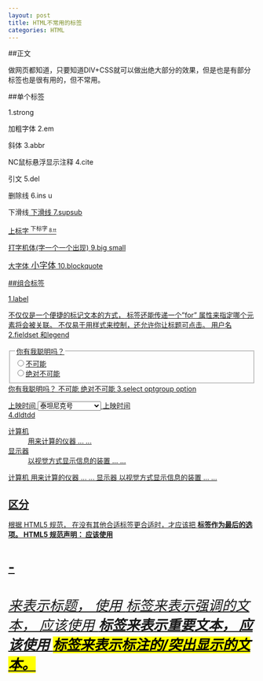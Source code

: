 ```yaml
---
layout: post
title: HTML不常用的标签
categories: HTML
---
```

##正文

做网页都知道，只要知道DIV+CSS就可以做出绝大部分的效果，但是也是有部分标签也是很有用的，但不常用。

##单个标签

1.strong

加粗字体
2.em

斜体
3.abbr

NC鼠标悬浮显示注释
4.cite

引文
5.del

删除线
6.ins u

下滑线<ins> 下滑线<u>
7.supsub

上标字<sup> 下标字<sub>
8.tt

打字机体(字一个一个出现)
9.big small

大字体<big> 小字体<small>
10.blockquote

##组合标签

1.label

<label>不仅仅是一个便捷的标记文本的方式，<label> 标签还能传递一个”for” 属性来指定哪个元素将会被关联。<label> 不仅易于用样式来控制，还允许你让标题可点击。
用户名  
2.fieldset 和legend

<fieldset> 
    <legend>你有我聪明吗？</legend> 
    <input name="iq" type="radio" value="yes" />不可能 <br/>
    <input name="iq" type="radio" value="no" />绝对不可能 
</fieldset> 
你有我聪明吗？
 不可能 
 绝对不可能
3.select optgroup option

<label for="showtimes">上映时间</label> 
<select id="showtimes" name="showtimes"> 
    <optgroup label="上午"></optgroup> 
    <option value="titanic">泰坦尼克号</option> 
    <option value="nd">贫民窟的百万富翁</option> 
    <optgroup label="下午"></optgroup> 
    <option value="bkrw">狮子王</option> 
    <option value="stf">全民超人</option> 
</select>
上映时间  
4.dldtdd

<dl>
   <dt>计算机</dt>
   <dd>用来计算的仪器 ... ...</dd>
   <dt>显示器</dt>
   <dd>以视觉方式显示信息的装置 ... ...</dd>
</dl>
计算机
用来计算的仪器 ... ...
显示器
以视觉方式显示信息的装置 ... ...

## 区分 

根据 HTML5 规范，
在没有其他合适标签更合适时，才应该把 <b> 标签作为最后的选项。 HTML5 规范声明：
应该使用 <h1> - <h6> 来表示标题，
使用 <em> 标签来表示强调的文本，
应该使用 <strong> 标签来表示重要文本，
应该使用 <mark> 标签来表示标注的/突出显示的文本。

